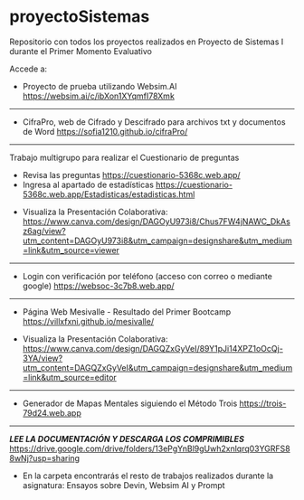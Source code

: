 # proyectoSistemas
Repositorio con todos los proyectos realizados en Proyecto de Sistemas I durante el Primer Momento Evaluativo

Accede a:

- Proyecto de prueba utilizando Websim.AI
https://websim.ai/c/ibXon1XYqmfI78Xmk
-----------------------------------------------------------
- CifraPro, web de Cifrado y Descifrado para archivos txt y documentos de Word
https://sofia1210.github.io/cifraPro/
-----------------------------------------------------------
Trabajo multigrupo para realizar el Cuestionario de preguntas
- Revisa las preguntas
https://cuestionario-5368c.web.app/
- Ingresa al apartado de estadísticas
https://cuestionario-5368c.web.app/Estadisticas/estadisticas.html
* Visualiza la Presentación Colaborativa: https://www.canva.com/design/DAGOyU973i8/Chus7FW4jNAWC_DkAsz6ag/view?utm_content=DAGOyU973i8&utm_campaign=designshare&utm_medium=link&utm_source=viewer
-----------------------------------------------------------
- Login con verificación por teléfono (acceso con correo o mediante google)
https://websoc-3c7b8.web.app/
-----------------------------------------------------------
- Página Web Mesivalle - Resultado del Primer Bootcamp
https://villxfxni.github.io/mesivalle/
* Visualiza la Presentación Colaborativa: https://www.canva.com/design/DAGQZxGyVeI/89Y1pJi14XPZ1oOcQj-3YA/view?utm_content=DAGQZxGyVeI&utm_campaign=designshare&utm_medium=link&utm_source=editor
-----------------------------------------------------------
- Generador de Mapas Mentales siguiendo el Método Trois
https://trois-79d24.web.app
-----------------------------------------------------------
***LEE LA DOCUMENTACIÓN Y DESCARGA LOS COMPRIMIBLES***
https://drive.google.com/drive/folders/13ePgYnBl9gUwh2xnlqrq03YGRFS88wNj?usp=sharing
* En la carpeta encontrarás el resto de trabajos realizados durante la asignatura:
  Ensayos sobre Devin, Websim AI y Prompt

